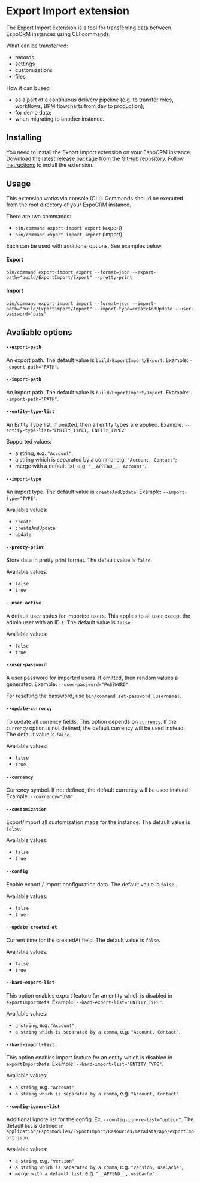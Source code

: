 # Export Import extension

The Export Import extension is a tool for transferring data between EspoCRM instances using CLI commands.

What can be transferred:

* records
* settings
* customizations
* files

How it can bused:

* as a part of a continuous delivery pipeline (e.g. to transfer roles, workflows, BPM flowcharts from dev to production);
* for demo data;
* when migrating to another instance.

## Installing

You need to install the Export Import extension on your EspoCRM instance. Download the latest release package from the [GitHub repository](https://github.com/espocrm/ext-export-import/releases). Follow [instructions](https://docs.espocrm.com/administration/extensions/#installing) to install the extension.

## Usage

This extension works via console (CLI). Commands should be executed from the root directory of your EspoCRM instance.

There are two commands:

* `bin/command export-import export` (export)
* `bin/command export-import import` (import)

Each can be used with additional options. See examples below.

#### Export

```
bin/command export-import export --format=json --export-path="build/ExportImport/Export" --pretty-print
```

#### Import

```
bin/command export-import import --format=json --import-path="build/ExportImport/Import" --import-type=createAndUpdate --user-password="pass"
```

## Avaliable options

#### `--export-path`

An export path. The default value is `build/ExportImport/Export`. Example: `--export-path="PATH"`. 

#### `--import-path`

An import path. The default value is `build/ExportImport/Import`. Example: `--import-path="PATH"`. 

#### `--entity-type-list`

An Entity Type list. If omitted, then all entity types are applied. Example: `--entity-type-list="ENTITY_TYPE1, ENTITY_TYPE2"`

Supported values:

* a string, e.g. `"Account"`;
* a string which is separated by a comma, e.g. `"Account, Contact"`;
* merge with a default list, e.g. `"__APPEND__, Account"`.

#### `--import-type`

An import type. The default value is `createAndUpdate`. Example: `--import-type="TYPE"`.

Available values: 

* `create`
* `createAndUpdate`
* `update`

#### `--pretty-print`

Store data in pretty print format. The default value is `false`.

Available values:

* `false`
* `true`

#### `--user-active`

A default user status for imported users. This applies to all user except the admin user with an ID `1`. The default value is `false`.

Available values:

* `false`
* `true`

#### `--user-password`

A user password for imported users. If omitted, then random values a generated. Example: `--user-password="PASSWORD"`.

For resetting the password, use `bin/command set-password [username]`. 

#### `--update-currency`

To update all currency fields. This option depends on [`currency`](#currency). If the `currency` option is not defined, the default currency will be used instead. The default value is `false`.

Available values:

* `false`
* `true`

#### `--currency`

Currency symbol. If not defined, the default currency will be used instead. Example: `--currency="USD"`.

#### `--customization`

Export/import all customization made for the instance. The default value is `false`.

Available values:

* `false`
* `true`

#### `--config`

Enable export / import configuration data. The default value is `false`. 

Available values:

* `false`
* `true`

#### `--update-created-at`

Current time for the createdAt field. The default value is `false`. 

Available values:

* `false`
* `true`

#### `--hard-export-list`

This option enables export feature for an entity which is disabled in `exportImportDefs`. Example: `--hard-export-list="ENTITY_TYPE"`. 

Available values:

* `a string`, e.g. `"Account"`,
* `a string which is separated by a comma`, e.g. `"Account, Contact"`.

#### `--hard-import-list`

This option enables import feature for an entity which is disabled in `exportImportDefs`. Example: `--hard-import-list="ENTITY_TYPE"`.

Available values:

* `a string`, e.g. `"Account"`,
* `a string which is separated by a comma`, e.g. `"Account, Contact"`.

#### `--config-ignore-list`

Additional ignore list for the config. Ex. `--config-ignore-list="option"`. The default list is defined in `application/Espo/Modules/ExportImport/Resources/metadata/app/exportImport.json`.

Available values:

* `a string`, e.g. `"version"`,
* `a string which is separated by a comma`, e.g. `"version, useCache"`,
* `merge with a default list`, e.g. `"__APPEND__, useCache"`.

